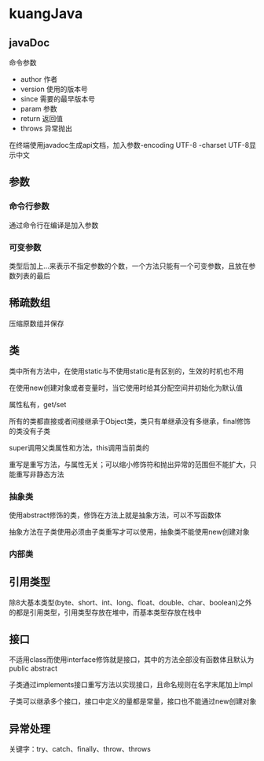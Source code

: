 # kuangJava

## javaDoc

命令参数

- author 作者
- version 使用的版本号
- since 需要的最早版本号
- param 参数
- return 返回值
- throws 异常抛出

在终端使用javadoc生成api文档，加入参数-encoding UTF-8 -charset UTF-8显示中文

## 参数

### 命令行参数

通过命令行在编译是加入参数

### 可变参数

类型后加上...来表示不指定参数的个数，一个方法只能有一个可变参数，且放在参数列表的最后

## 稀疏数组

压缩原数组并保存

## 类

类中所有方法中，在使用static与不使用static是有区别的，生效的时机也不用

在使用new创建对象或者变量时，当它使用时给其分配空间并初始化为默认值

属性私有，get/set

所有的类都直接或者间接继承于Object类，类只有单继承没有多继承，final修饰的类没有子类

super调用父类属性和方法，this调用当前类的

重写是重写方法，与属性无关；可以缩小修饰符和抛出异常的范围但不能扩大，只能重写非静态方法

### 抽象类

使用abstract修饰的类，修饰在方法上就是抽象方法，可以不写函数体

抽象方法在子类使用必须由子类重写才可以使用，抽象类不能使用new创建对象

### 内部类

## 引用类型

除8大基本类型(byte、short、int、long、float、double、char、boolean)之外的都是引用类型，引用类型存放在堆中，而基本类型存放在栈中

## 接口

不适用class而使用interface修饰就是接口，其中的方法全部没有函数体且默认为public abstract

子类通过implements接口重写方法以实现接口，且命名规则在名字末尾加上Impl

子类可以继承多个接口，接口中定义的量都是常量，接口也不能通过new创建对象

## 异常处理

关键字：try、catch、finally、throw、throws
